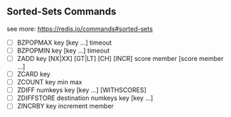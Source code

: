 ## Sorted-Sets Commands

see more: https://redis.io/commands#sorted-sets

- [ ] BZPOPMAX key [key ...] timeout
- [ ] BZPOPMIN key [key ...] timeout
- [ ] ZADD key [NX|XX] [GT|LT] [CH] [INCR] score member [score member ...]
- [ ] ZCARD key
- [ ] ZCOUNT key min max
- [ ] ZDIFF numkeys key [key ...] [WITHSCORES]
- [ ] ZDIFFSTORE destination numkeys key [key ...]
- [ ] ZINCRBY key increment member
